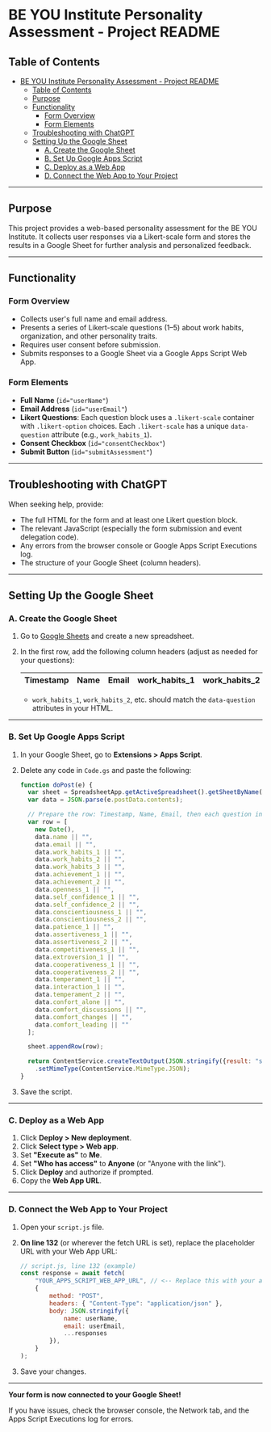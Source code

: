# BE YOU Institute Personality Assessment - Project README

## Table of Contents

- [BE YOU Institute Personality Assessment - Project README](#be-you-institute-personality-assessment---project-readme)
  - [Table of Contents](#table-of-contents)
  - [Purpose](#purpose)
  - [Functionality](#functionality)
    - [Form Overview](#form-overview)
    - [Form Elements](#form-elements)
  - [Troubleshooting with ChatGPT](#troubleshooting-with-chatgpt)
  - [Setting Up the Google Sheet](#setting-up-the-google-sheet)
    - [A. Create the Google Sheet](#a-create-the-google-sheet)
    - [B. Set Up Google Apps Script](#b-set-up-google-apps-script)
    - [C. Deploy as a Web App](#c-deploy-as-a-web-app)
    - [D. Connect the Web App to Your Project](#d-connect-the-web-app-to-your-project)

---

## Purpose

This project provides a web-based personality assessment for the BE YOU Institute. It collects user responses via a Likert-scale form and stores the results in a Google Sheet for further analysis and personalized feedback.

---

## Functionality

### Form Overview

- Collects user's full name and email address.
- Presents a series of Likert-scale questions (1–5) about work habits, organization, and other personality traits.
- Requires user consent before submission.
- Submits responses to a Google Sheet via a Google Apps Script Web App.

### Form Elements

- **Full Name** (`id="userName"`)
- **Email Address** (`id="userEmail"`)
- **Likert Questions**: Each question block uses a `.likert-scale` container with `.likert-option` choices. Each `.likert-scale` has a unique `data-question` attribute (e.g., `work_habits_1`).
- **Consent Checkbox** (`id="consentCheckbox"`)
- **Submit Button** (`id="submitAssessment"`)

---

## Troubleshooting with ChatGPT

When seeking help, provide:

- The full HTML for the form and at least one Likert question block.
- The relevant JavaScript (especially the form submission and event delegation code).
- Any errors from the browser console or Google Apps Script Executions log.
- The structure of your Google Sheet (column headers).

---

## Setting Up the Google Sheet

### A. Create the Google Sheet

1. Go to [Google Sheets](https://sheets.google.com) and create a new spreadsheet.
2. In the first row, add the following column headers (adjust as needed for your questions):

    | Timestamp | Name | Email | work_habits_1 | work_habits_2 | ... |
    | --------- | ---- | ----- | ------------- | ------------- | --- |

   - `work_habits_1`, `work_habits_2`, etc. should match the `data-question` attributes in your HTML.

---

### B. Set Up Google Apps Script

1. In your Google Sheet, go to **Extensions > Apps Script**.
2. Delete any code in `Code.gs` and paste the following:

    ```javascript
    function doPost(e) {
      var sheet = SpreadsheetApp.getActiveSpreadsheet().getSheetByName('beyouprofileinsights'); // Change 'Sheet1' if needed
      var data = JSON.parse(e.postData.contents);

      // Prepare the row: Timestamp, Name, Email, then each question in order
      var row = [
        new Date(),
        data.name || "",
        data.email || "",
        data.work_habits_1 || "",
        data.work_habits_2 || "",
        data.work_habits_3 || "",
        data.achievement_1 || "",
        data.achievement_2 || "",
        data.openness_1 || "",
        data.self_confidence_1 || "",
        data.self_confidence_2 || "",
        data.conscientiousness_1 || "",
        data.conscientiousness_2 || "",
        data.patience_1 || "",
        data.assertiveness_1 || "",
        data.assertiveness_2 || "",
        data.competitiveness_1 || "",
        data.extroversion_1 || "",
        data.cooperativeness_1 || "",
        data.cooperativeness_2 || "",
        data.temperament_1 || "",
        data.interaction_1 || "",
        data.temperament_2 || "",
        data.confort_alone || "",
        data.comfort_discussions || "",
        data.comfort_changes || "",
        data.comfort_leading || ""
      ];

      sheet.appendRow(row);

      return ContentService.createTextOutput(JSON.stringify({result: "success"}))
        .setMimeType(ContentService.MimeType.JSON);
    }
    ```

3. Save the script.

---

### C. Deploy as a Web App

1. Click **Deploy > New deployment**.
2. Click **Select type > Web app**.
3. Set **"Execute as"** to **Me**.
4. Set **"Who has access"** to **Anyone** (or "Anyone with the link").
5. Click **Deploy** and authorize if prompted.
6. Copy the **Web App URL**.

---

### D. Connect the Web App to Your Project

1. Open your `script.js` file.
2. **On line 132** (or wherever the fetch URL is set), replace the placeholder URL with your Web App URL:

    ```javascript
    // script.js, line 132 (example)
    const response = await fetch(
        "YOUR_APPS_SCRIPT_WEB_APP_URL", // <-- Replace this with your actual URL
        {
            method: "POST",
            headers: { "Content-Type": "application/json" },
            body: JSON.stringify({
                name: userName,
                email: userEmail,
                ...responses
            }),
        }
    );
    ```

3. Save your changes.

---

**Your form is now connected to your Google Sheet!**

If you have issues, check the browser console, the Network tab, and the Apps Script Executions log for errors.
